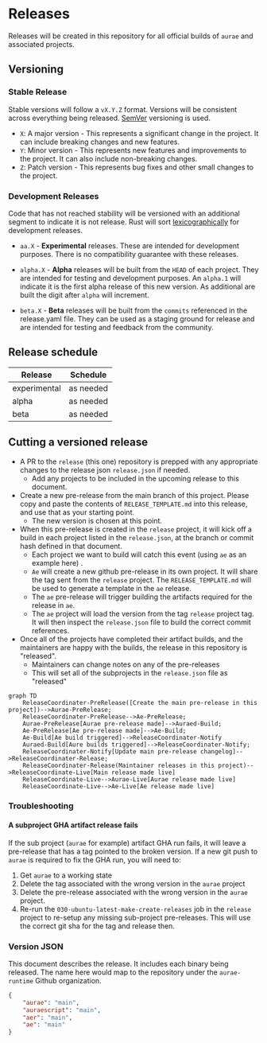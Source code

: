# Releases

Releases will be created in this repository for all official builds of `aurae` and associated projects.

## Versioning

### Stable Release

Stable versions will follow a `vX.Y.Z` format. Versions will be consistent across everything being released. [SemVer](https://doc.rust-lang.org/cargo/reference/resolver.html?highlight=alpha#semver-compatibility) versioning is used.

-   `X`: A major version - This represents a significant change in the project. It can include breaking changes and new features.
-   `Y`: Minor version - This represents new features and improvements to the project. It can also include non-breaking changes.
-   `Z`: Patch version - This represents bug fixes and other small changes to the project.

### Development Releases

Code that has not reached stability will be versioned with an additional segment to indicate it is not release. Rust will sort [lexicographically](https://doc.rust-lang.org/cargo/reference/resolver.html?highlight=alpha#pre-releases) for development releases.

-   `aa.X` - **Experimental** releases. These are intended for development purposes. There is no compatibility guarantee with these releases.

-   `alpha.X` - **Alpha** releases will be built from the `HEAD` of each project. They are intended for testing and development purposes. An `alpha.1` will indicate it is the first alpha release of this new version. As additional are built the digit after `alpha` will increment.

-   `beta.X` - **Beta** releases will be built from the `commits` referenced in the release.yaml file. They can be used as a staging ground for release and are intended for testing and feedback from the community.

## Release schedule

| Release      | Schedule  |
| ------------ | --------- |
| experimental | as needed |
| alpha        | as needed |
| beta         | as needed |

## Cutting a versioned release

-   A PR to the `release` (this one) repository is prepped with any appropriate changes to the release json `release.json` if needed.
    -   Add any projects to be included in the upcoming release to this document.
-   Create a new pre-release from the main branch of this project. Please copy and paste the contents of `RELEASE_TEMPLATE.md` into this release, and use that as your starting point.
    -   The new version is chosen at this point.
-   When this pre-release is created in the `release` project, it will kick off a build in each project listed in the `release.json`, at the branch or commit hash defined in that document.
    -   Each project we want to build will catch this event (using `ae` as an example here) .
    -   `Ae` will create a new github pre-release in its own project. It will share the tag sent from the `release` project. The `RELEASE_TEMPLATE.md` will be used to generate a template in the `ae` release.
    -   The `ae` pre-release will trigger building the artifacts required for the release in `ae`.
    -   The `ae` project will load the version from the tag `release` project tag. It will then inspect the `release.json` file to build the correct commit references.
-   Once all of the projects have completed their artifact builds, and the maintainers are happy with the builds, the release in this repository is "released".
    -   Maintainers can change notes on any of the pre-releases
    -   This will set all of the subprojects in the `release.json` file as "released"

```mermaid
graph TD
    ReleaseCoordinater-PreRelease([Create the main pre-release in this project])-->Aurae-PreRelease;
    ReleaseCoordinater-PreRelease-->Ae-PreRelease;
    Aurae-PreRelease[Aurae pre-release made]-->Auraed-Build;
    Ae-PreRelease[Ae pre-release made]-->Ae-Build;
    Ae-Build[Ae build triggered]-->ReleaseCoordinater-Notify
    Auraed-Build[Aure builds triggered]-->ReleaseCoordinater-Notify;
    ReleaseCoordinater-Notify[Update main pre-release changelog]-->ReleaseCoordinater-Release;
    ReleaseCoordinater-Release(Maintainer releases in this project)-->ReleaseCoordinate-Live[Main release made live]
    ReleaseCoordinate-Live-->Aurae-Live[Aurae release made live]
    ReleaseCoordinate-Live-->Ae-Live[Ae release made live]
```

### Troubleshooting

#### A subproject GHA artifact release fails

If the sub project (`aurae` for example) artifact GHA run fails, it will leave a pre-release that has a tag pointed to the broken version. If a new git push to `aurae` is required to fix the GHA run, you will need to:

1. Get `aurae` to a working state
2. Delete the tag associated with the wrong version in the `aurae` project
3. Delete the pre-release associated with the wrong version in the `aurae` project.
4. Re-run the `030-ubuntu-latest-make-create-releases` job in the `release` project to re-setup any missing sub-project pre-releases. This will use the correct git sha for the tag and release then.

### Version JSON

This document describes the release. It includes each binary being released. The name here would map to the repository under the `aurae-runtime` Github organization.

```json
{
    "aurae": "main",
    "auraescript": "main",
    "aer": "main",
    "ae": "main"
}
```
